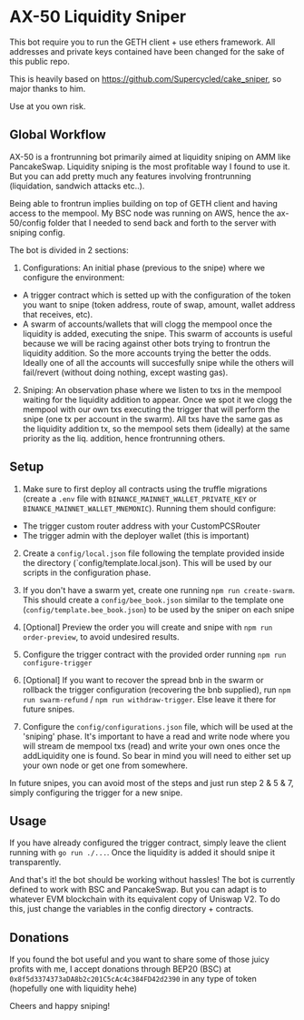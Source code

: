 # AX-50 Liquidity Sniper

This bot require you to run the GETH client + use ethers framework. All addresses and private keys contained have been changed for the sake of this public repo.

This is heavily based on https://github.com/Supercycled/cake_sniper, so major thanks to him.

Use at you own risk.

## Global Workflow

AX-50 is a frontrunning bot primarily aimed at liquidity sniping on AMM like PancakeSwap. Liquidity sniping is the most profitable way I found to use it. But you can add pretty much any features involving frontrunning (liquidation, sandwich attacks etc..).

Being able to frontrun implies building on top of GETH client and having access to the mempool. My BSC node was running on AWS, hence the ax-50/config folder that I needed to send back and forth to the server with sniping config.

The bot is divided in 2 sections:
1. Configurations: An initial phase (previous to the snipe) where we configure the environment:
  * A trigger contract which is setted up with the configuration of the token you want to snipe (token address, route of swap, amount, wallet address that receives, etc). 
  * A swarm of accounts/wallets that will clogg the mempool once the liquidity is added, executing the snipe. This swarm of accounts is useful because we will be racing against other bots trying to frontrun the liquidity addition. So the more accounts trying the better the odds. Ideally one of all the accounts will succesfully snipe while the others will fail/revert (without doing nothing, except wasting gas).
2. Sniping: An observation phase where we listen to txs in the mempool waiting for the liquidity addition to appear. Once we spot it we clogg the mempool with our own txs executing the trigger that will perform the snipe (one tx per account in the swarm). All txs have the same gas as the liquidity addition tx, so the mempool sets them (ideally) at the same priority as the liq. addition, hence frontrunning others.

## Setup

1. Make sure to first deploy all contracts using the truffle migrations (create a `.env` file with `BINANCE_MAINNET_WALLET_PRIVATE_KEY` or `BINANCE_MAINNET_WALLET_MNEMONIC`). Running them should configure:
- The trigger custom router address with your CustomPCSRouter
- The trigger admin with the deployer wallet (this is important)

2. Create a `config/local.json` file following the template provided inside the directory (`config/template.local.json). This will be used by our scripts in the configuration phase.

3. If you don't have a swarm yet, create one running `npm run create-swarm`. This should create a `config/bee_book.json` similar to the template one (`config/template.bee_book.json`) to be used by the sniper on each snipe

4. \[Optional\] Preview the order you will create and snipe with `npm run order-preview`, to avoid undesired results.

5. Configure the trigger contract with the provided order running `npm run configure-trigger`

6. \[Optional\] If you want to recover the spread bnb in the swarm or rollback the trigger configuration (recovering the bnb supplied), run `npm run swarm-refund` / `npm run withdraw-trigger`. Else leave it there for future snipes.

7. Configure the `config/configurations.json` file, which will be used at the 'sniping' phase. It's important to have a read and write node where you will stream de mempool txs (read) and write your own ones once the addLiquidity one is found. So bear in mind you will need to either set up your own node or get one from somewhere.

In future snipes, you can avoid most of the steps and just run step 2 & 5 & 7, simply configuring the trigger for a new snipe.

## Usage

If you have already configured the trigger contract, simply leave the client running with `go run ./...`. Once the liquidity is added it should snipe it transparently.

And that's it! the bot should be working without hassles! The bot is currently defined to work with BSC and PancakeSwap. But you can adapt is to whatever EVM blockchain with its equivalent copy of Uniswap V2. To do this, just change the variables in the config directory + contracts.

## Donations

If you found the bot useful and you want to share some of those juicy profits with me, I accept donations through BEP20 (BSC) at `0x8f5d3374373aDA8b2c201C5cAc4c384FD42d2390` in any type of token (hopefully one with liquidity hehe)

Cheers and happy sniping!